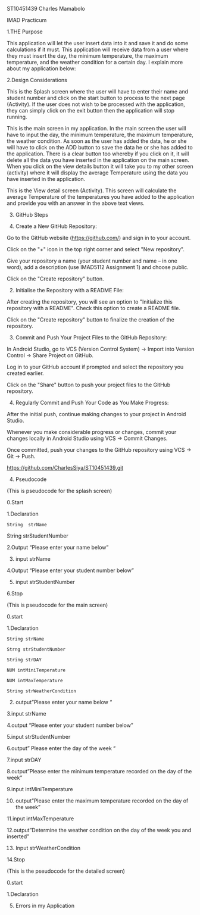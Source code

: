 ST10451439    Charles Mamabolo 

IMAD Practicum 

1.THE Purpose 

This application will let the user insert data into it and save it and do some calculations if it must. This application will receive data from a user where they must insert the day, the minimum temperature, the maximum temperature, and the weather condition for a certain day. I explain more about my application below: 

2.Design Considerations 

 

This is the Splash screen where the user will have to enter their name and student number and click on the start button to process to the next page (Activity). If the user does not wish to be processed with the application, they can simply click on the exit button then the application will stop running. 

 

This is the main screen in my application. In the main screen the user will have to input the day, the minimum temperature, the maximum temperature, the weather condition. As soon as the user has added the data, he or she will have to click on the ADD button to save the data he or she has added to the application. There is a clear button too whereby if you click on it, it will delete all the data you have inserted in the application on the main screen. When you click on the view details button it will take you to my other screen (activity) where it will display the average Temperature using the data you have inserted in the application. 

 

This is the View detail screen (Activity). This screen will calculate the average Temperature of the temperatures you have added to the application and provide you with an answer in the above text views. 

3. GitHub Steps 

1. Create a New GitHub Repository: 

Go to the GitHub website (https://github.com/) and sign in to your account. 

Click on the "+" icon in the top right corner and select "New repository". 

Give your repository a name (your student number and name – in one word), add a description (use IMAD5112 Assignment 1) and choose public. 

Click on the "Create repository" button. 

2. Initialise the Repository with a README File: 

After creating the repository, you will see an option to "Initialize this repository with a README". Check this option to create a README file. 

Click on the "Create repository" button to finalize the creation of the repository. 

3. Commit and Push Your Project Files to the GitHub Repository: 

In Android Studio, go to VCS (Version Control System) -> Import into Version Control -> Share Project on GitHub. 

Log in to your GitHub account if prompted and select the repository you created earlier. 

Click on the "Share" button to push your project files to the GitHub repository. 

4. Regularly Commit and Push Your Code as You Make Progress: 

After the initial push, continue making changes to your project in Android Studio. 

Whenever you make considerable progress or changes, commit your changes locally in Android Studio using VCS -> Commit Changes. 

Once committed, push your changes to the GitHub repository using VCS -> Git -> Push. 

https://github.com/CharlesSiya/ST10451439.git 

4. Pseudocode 

(This is pseudocode for the splash screen) 

0.Start 

1.Declaration 

	String  strName 

String  strStudentNumber 

2.Output “Please enter your name below” 

3. input strName 

4.Output “Please enter your student number below” 

5. input strStudentNumber 

6.Stop 

(This is pseudocode for the main screen) 

0.start 

1.Declaration 

	String strName 

	Strng strStudentNumber 

	String strDAY 

	NUM intMiniTemperature 

	NUM intMaxTemperature 

	String strWeatherCondition 

2. output”Please enter your name below “ 

3.input strName 

4.output “Please enter your student number below” 

5.input strStudentNumber 

6.output” Please enter the day of the week “ 

7.input strDAY 

8.output”Please enter the minimum temperature recorded on the day of the week” 

9.input intMiniTemperature 

10. output”Please enter the maximum temperature recorded on the day of the week” 

11.input intMaxTemperature 

12.output”Determine the weather condition on the day of the week you and inserted” 

13. Input strWeatherCondition 

14.Stop 

(This is the pseudocode for the detailed screen) 

0.start 

1.Declaration 

	 

 

 

 

 

5. Errors in my Application 

 

 

 

 

 

  

 

 

 

 

 
